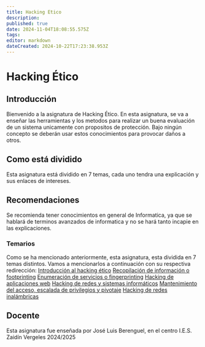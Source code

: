```yaml
---
title: Hacking Etico
description: 
published: true
date: 2024-11-04T18:08:55.575Z
tags: 
editor: markdown
dateCreated: 2024-10-22T17:23:38.953Z
---
```


# Hacking Ético
## Introducción
Bienvenido a la asignatura de Hacking Ético. En esta asignatura, se va a enseñar las herramientas y los metodos para realizar un buena evaluación de un sistema unicamente con propositos de protección.
Bajo ningún concepto se deberán usar estos conocimientos para provocar daños a otros.
## Como está dividido
Esta asignatura está dividido en 7 temas, cada uno tendra una explicación y sus enlaces de intereses.
## Recomendaciones
Se recomienda tener conocimientos en general de Informatica, ya que se hablará de terminos avanzados de informatica y no se hará tanto incapie en las explicaciones.
### Temarios
Como se ha mencionado anteriormente, esta asignatura, esta dividida en 7 temas distintos. Vamos a mencionarlos a continuación con su respectiva redirección:
[Introducción al hacking ético](/ciber/Hacking_Etico/introduccion)
[Recopilación de información o footprinting](a)
[Enumeración de servicios o fingerprinting](a)
[Hacking de aplicaciones web](a)
[Hacking de redes y sistemas informáticos](a)
[Mantenimiento del acceso, escalada de privilegios y pivotaje](a)
[Hacking de redes inalámbricas](a)
## Docente
Esta asignatura fue enseñada por José Luis Berenguel, en el centro I.E.S. Zaidín Vergeles 2024/2025

